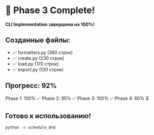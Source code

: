 # 🎉 Phase 3 Complete!

**CLI Implementation завершена на 100%!**

## Созданные файлы:
- ✅ formatters.py (360 строк)
- ✅ create.py (230 строк)
- ✅ load.py (170 строк)
- ✅ export.py (120 строк)

## Прогресс: 92%
Phase 1: 100% ✅
Phase 2: 95% ✅
Phase 3: 100% ✅
Phase 4: 60% ⏳

## Готово к использованию!

```bash
python -m schedule_dnd
```
